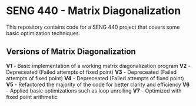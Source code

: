 <h1>SENG 440 - Matrix Diagonalization </h1>

This repository contains code for a SENG 440 project that covers some basic optimization techniques.

<h2> Versions of Matrix Diagonalization </h2>

**V1** - Basic implementation of a working matrix diagonalization program
**V2** - Depreceated (Failed attempts of fixed point)
**V3** - Depreceated (Failed attempts of fixed point)
**V4** - Depreceated (Failed attempts of fixed point)
**V5** - Refactored the majority of the code for better clarity and efficiency
**V6** - Applied basic optimizations such as loop unrolling
**V7** - Optimized with fixed point arithmetic
